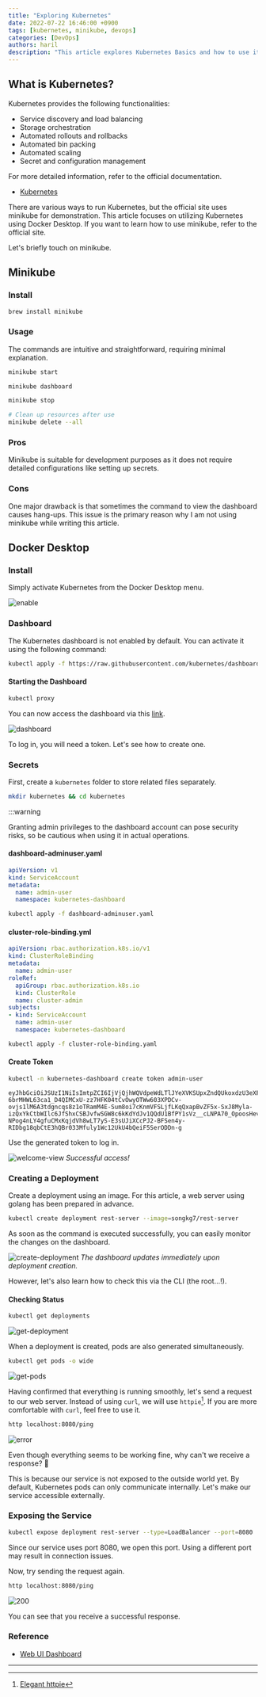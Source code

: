 ```yaml
---
title: "Exploring Kubernetes"
date: 2022-07-22 16:46:00 +0900
tags: [kubernetes, minikube, devops]
categories: [DevOps]
authors: haril
description: "This article explores Kubernetes Basics and how to use it with Docker Desktop."
---
```


## What is Kubernetes?

Kubernetes provides the following functionalities:

- Service discovery and load balancing
- Storage orchestration
- Automated rollouts and rollbacks
- Automated bin packing
- Automated scaling
- Secret and configuration management

For more detailed information, refer to the official documentation.

- [Kubernetes](https://kubernetes.io/ko/docs/concepts/overview/what-is-kubernetes/)

There are various ways to run Kubernetes, but the official site uses minikube for demonstration. This article focuses on utilizing Kubernetes using Docker Desktop. If you want to learn how to use minikube, refer to the official site.

Let's briefly touch on minikube.

## Minikube

### Install

```bash
brew install minikube
```

### Usage

The commands are intuitive and straightforward, requiring minimal explanation.

```bash
minikube start
```

```bash
minikube dashboard
```

```bash
minikube stop
```

```bash
# Clean up resources after use
minikube delete --all
```

### Pros

Minikube is suitable for development purposes as it does not require detailed configurations like setting up secrets.

### Cons

One major drawback is that sometimes the command to view the dashboard causes hang-ups. This issue is the primary reason why I am not using minikube while writing this article.

## Docker Desktop

### Install

Simply activate Kubernetes from the Docker Desktop menu.

![enable](./enable-kube.webp)

### Dashboard

The Kubernetes dashboard is not enabled by default. You can activate it using the following command:

```bash
kubectl apply -f https://raw.githubusercontent.com/kubernetes/dashboard/v2.5.0/aio/deploy/recommended.yaml
```

#### Starting the Dashboard

```bash
kubectl proxy
```

You can now access the dashboard via this [link](http://localhost:8001/api/v1/namespaces/kubernetes-dashboard/services/https:kubernetes-dashboard:/proxy/).

![dashboard](./dashboard-login.webp)

To log in, you will need a token. Let's see how to create one.

### Secrets

First, create a `kubernetes` folder to store related files separately.

```bash
mkdir kubernetes && cd kubernetes
```

:::warning

Granting admin privileges to the dashboard account can pose security risks, so be cautious when using it in actual operations.

#### dashboard-adminuser.yaml

```yaml
apiVersion: v1
kind: ServiceAccount
metadata:
  name: admin-user
  namespace: kubernetes-dashboard
```

```bash
kubectl apply -f dashboard-adminuser.yaml
```

#### cluster-role-binding.yml

```yaml
apiVersion: rbac.authorization.k8s.io/v1
kind: ClusterRoleBinding
metadata:
  name: admin-user
roleRef:
  apiGroup: rbac.authorization.k8s.io
  kind: ClusterRole
  name: cluster-admin
subjects:
- kind: ServiceAccount
  name: admin-user
  namespace: kubernetes-dashboard
```

```bash
kubectl apply -f cluster-role-binding.yaml
```

#### Create Token

```bash
kubectl -n kubernetes-dashboard create token admin-user
```

```text
eyJhbGciOiJSUzI1NiIsImtpZCI6IjVjQjhWQVdpeWdLTlJYeXVKSUpxZndQUkoxdzU3eXFvM2dtMHJQZGY4TUkifQ.eyJhdWQiOlsiaHR0cHM6Ly9rdWJlcm5ldGVzLmRlZmF1bHQuc3ZjLmNsdXN0ZXIubG9jYWwiXSwiZXhwIjox7jU4NTA3NTY1LCJpYXQiOjE2NTg1MDM5NjUsImlzcyI6Imh0dHBzOi8va3ViZXJuZXRlcy5kZWZhdWx0LnN2Yy5jbHVzdGVyLmxvY2FsIiwia3ViZXJuZXRlcy5pbyI6eyJuYW4lc3BhY2UiOiJrdWJlcm5ldGVzLWRhc2hib2FyZCIsInNlcnZpY2VhY2NvdW55Ijp7Im5hbWUiOiJhZG1pbi11c2VyIiwidWlkIjoiZTRkODM5NjQtZWE2MC00ZWI0LTk1NDgtZjFjNWQ3YWM4ZGQ3In19LCJuYmYiOjE2NTg1MDM5NjUsInN1YiI6InN5c3RlbTpzZXJ2aWNlYWNjb3VudDprdWJlcm5ldGVzLWRhc2hib2FyZDphZG1pbi11c2VyIn1.RjoUaQnhTVKvzpAx_rToItI8HTZsr-6brMHWL63ca1_D4QIMCxU-zz7HFK04tCvOwyOTWw603XPDCv-ovjs1lM6A3tdgncqs8z1oTRamM4E-Sum8oi7cKnmVFSLjfLKqQxapBvZF5x-SxJ8Myla-izQxYkCtbWIlc6JfShxCSBJvfwSGW8c6kKdYdJv1QQdU1BfPY1sVz__cLNPA70_OpoosHevfVV86hsMvxCwVkNQHIpGlBX-NPog4nLY4gfuCMxKqjdVh8wLT7yS-E3sUJiXCcPJ2-BFSen4y-RIDbg18qbCtE3hQBr033Mfuly1Wc12UkU4bQeiF5SerODDn-g
```

Use the generated token to log in.

![welcome-view](./welcome.webp)
_Successful access!_

### Creating a Deployment

Create a deployment using an image. For this article, a web server using golang has been prepared in advance.

```bash
kubectl create deployment rest-server --image=songkg7/rest-server
```

As soon as the command is executed successfully, you can easily monitor the changes on the dashboard.

![create-deployment](./create-deployment.webp)
_The dashboard updates immediately upon deployment creation._

However, let's also learn how to check this via the CLI (the root...!).

#### Checking Status

```bash
kubectl get deployments
```

![get-deployment](./get-deployment.webp)

When a deployment is created, pods are also generated simultaneously.

```bash
kubectl get pods -o wide
```

![get-pods](./get-pods.webp)

Having confirmed that everything is running smoothly, let's send a request to our web server. Instead of using `curl`, we will use `httpie`[^footnote]. If you are more comfortable with `curl`, feel free to use it.

```bash
http localhost:8080/ping
```

![error](./http-error.webp)

Even though everything seems to be working fine, why can't we receive a response? 🤔

This is because our service is not exposed to the outside world yet. By default, Kubernetes pods can only communicate internally. Let's make our service accessible externally.

### Exposing the Service

```bash
kubectl expose deployment rest-server --type=LoadBalancer --port=8080
```

Since our service uses port 8080, we open this port. Using a different port may result in connection issues.

Now, try sending the request again.

```bash
http localhost:8080/ping
```

![200](./rest-server-200.webp)

You can see that you receive a successful response.

### Reference

- [Web UI Dashboard](https://kubernetes.io/ko/docs/tasks/access-application-cluster/web-ui-dashboard/)

---

[^footnote]: [Elegant httpie](https://songkg7.github.io/posts/httpie/)

